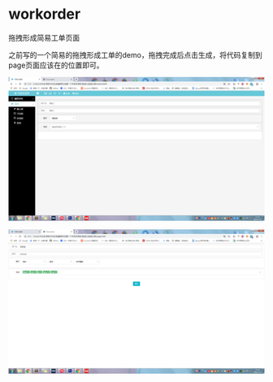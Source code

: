 # workorder

拖拽形成简易工单页面

之前写的一个简易的拖拽形成工单的demo，拖拽完成后点击生成，将代码复制到page页面应该在的位置即可。

![Image text](https://github.com/Sunwendi/photo_gallery/blob/master/workorder1.png?raw=true)

![Image text](https://github.com/Sunwendi/photo_gallery/blob/master/workorder2.png?raw=true)
